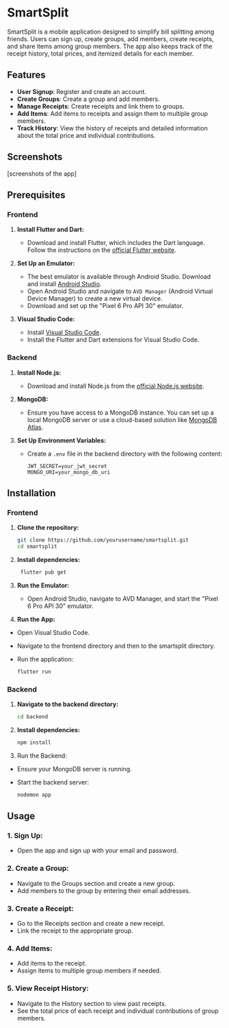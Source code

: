 # SmartSplit

SmartSplit is a mobile application designed to simplify bill splitting among friends. Users can sign up, create groups, add members, create receipts, and share items among group members. The app also keeps track of the receipt history, total prices, and itemized details for each member.

## Features

- **User Signup**: Register and create an account.
- **Create Groups**: Create a group and add members.
- **Manage Receipts**: Create receipts and link them to groups.
- **Add Items**: Add items to receipts and assign them to multiple group members.
- **Track History**: View the history of receipts and detailed information about the total price and individual contributions.

## Screenshots

[screenshots of the app]

## Prerequisites

### Frontend

1. **Install Flutter and Dart:**
   - Download and install Flutter, which includes the Dart language. Follow the instructions on the [official Flutter website](https://flutter.dev/docs/get-started/install).

2. **Set Up an Emulator:**
   - The best emulator is available through Android Studio. Download and install [Android Studio](https://developer.android.com/studio).
   - Open Android Studio and navigate to `AVD Manager` (Android Virtual Device Manager) to create a new virtual device.
   - Download and set up the "Pixel 6 Pro API 30" emulator.

3. **Visual Studio Code:**
   - Install [Visual Studio Code](https://code.visualstudio.com/).
   - Install the Flutter and Dart extensions for Visual Studio Code.

### Backend

1. **Install Node.js:**
   - Download and install Node.js from the [official Node.js website](https://nodejs.org/).

2. **MongoDB:**
   - Ensure you have access to a MongoDB instance. You can set up a local MongoDB server or use a cloud-based solution like [MongoDB Atlas](https://www.mongodb.com/cloud/atlas).

3. **Set Up Environment Variables:**
   - Create a `.env` file in the backend directory with the following content:
     ```env
     JWT_SECRET=your_jwt_secret
     MONGO_URI=your_mongo_db_uri
     ```

## Installation

### Frontend

1. **Clone the repository:**
   ```bash
   git clone https://github.com/yourusername/smartsplit.git
   cd smartsplit
   ```
   
2. **Install dependencies:**
   ```bash
    flutter pub get
   ```
   
3. **Run the Emulator:**

   - Open Android Studio, navigate to AVD Manager, and start the "Pixel 6 Pro API 30" emulator.

4. **Run the App:**

- Open Visual Studio Code.
- Navigate to the frontend directory and then to the smartsplit directory.
- Run the application:
  
    ```bash
    flutter run
    ```

### Backend

1. **Navigate to the backend directory:**
    ```bash
    cd backend
    ```
    
2. **Install dependencies:**
    ```bash
    npm install
    ```
3. Run the Backend:
  - Ensure your MongoDB server is running.  
  - Start the backend server:
    
    ```bash
    nodemon app
    ```

## Usage

### 1. Sign Up:
  - Open the app and sign up with your email and password.

### 2. Create a Group:
  - Navigate to the Groups section and create a new group.  
  - Add members to the group by entering their email addresses.

### 3. Create a Receipt:
  - Go to the Receipts section and create a new receipt.  
  - Link the receipt to the appropriate group.

### 4. Add Items:
  - Add items to the receipt.  
  - Assign items to multiple group members if needed.

### 5. View Receipt History:
  - Navigate to the History section to view past receipts.  
  - See the total price of each receipt and individual contributions of group members.
